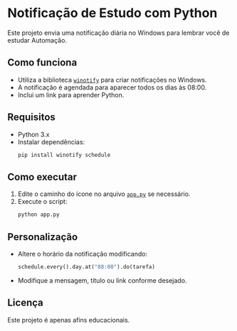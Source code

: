 # Notificação de Estudo com Python

Este projeto envia uma notificação diária no Windows para lembrar você de estudar Automação.

## Como funciona

- Utiliza a biblioteca [`winotify`](https://github.com/kaushiknath/winotify) para criar notificações no Windows.
- A notificação é agendada para aparecer todos os dias às 08:00.
- Inclui um link para aprender Python.

## Requisitos

- Python 3.x
- Instalar dependências:
  ```sh
  pip install winotify schedule
  ```

## Como executar

1. Edite o caminho do ícone no arquivo [`app.py`](app.py) se necessário.
2. Execute o script:
   ```sh
   python app.py
   ```

## Personalização

- Altere o horário da notificação modificando:
  ```python
  schedule.every().day.at("08:00").do(tarefa)
  ```
- Modifique a mensagem, título ou link conforme desejado.

## Licença

Este projeto é apenas afins educacionais.